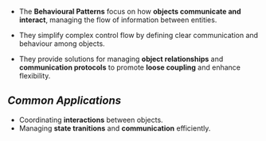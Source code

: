 - The **Behavioural Patterns** focus on how **objects communicate and interact**,
managing the flow of information between entities.

- They simplify complex control flow by defining clear communication and behaviour among objects.

- They provide solutions for managing **object relationships** and **communication protocols**
to promote **loose coupling** and enhance flexibility.


*Common Applications*
---------------------
- Coordinating **interactions** between objects.
- Managing **state tranitions** and **communication** efficiently.